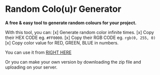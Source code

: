 # Random Colo(u)r Generator
**A free & easy tool to generate random colours for your project.**

With this tool, you can:
[x] Generate random color infinite times.
[x] Copy their HEX CODE eg. `#FF0000`.
[x] Copy their RGB CODE eg. `rgb(0, 255, 0)`
[x] Copy color value for RED, GREEN, BLUE in numbers.


You can use it from [RIGHT HERE](https://google.com)

Or you can make your own version by downloading the zip file and uploading on your server.
